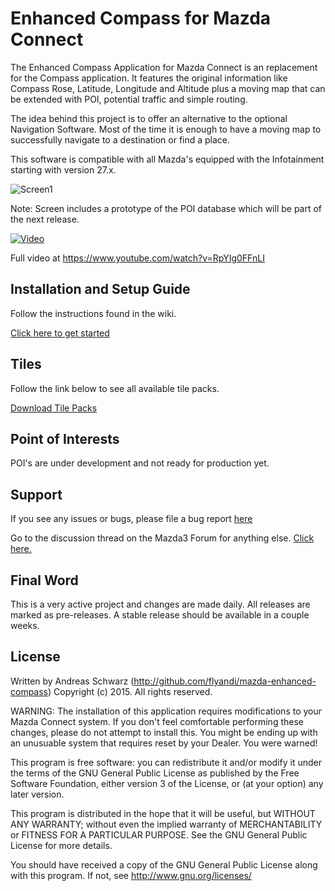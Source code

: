 Enhanced Compass for Mazda Connect
=============

The Enhanced Compass Application for Mazda Connect is an replacement for the Compass application. It features the original information like Compass Rose, Latitude, Longitude and Altitude plus a moving map that can be extended with POI, potential traffic and simple routing.

The idea behind this project is to offer an alternative to the optional Navigation Software. Most of the time it is enough to have a moving map to successfully navigate to a destination or find a place.

This software is compatible with all Mazda's equipped with the Infotainment starting with version 27.x. 

![Screen1](https://github.com/flyandi/mazda-enhanced-compass/blob/master/docs/images/eca-1.jpg)

Note: Screen includes a prototype of the POI database which will be part of the next release.


[![Video](https://github.com/flyandi/mazda-enhanced-compass/blob/master/docs/images/video_eca_gif.gif)](https://www.youtube.com/watch?v=RpYIg0FFnLI)

Full video at 
https://www.youtube.com/watch?v=RpYIg0FFnLI


## Installation and Setup Guide

Follow the instructions found in the wiki. 

[Click here to get started](https://github.com/flyandi/mazda-enhanced-compass/wiki/Setup-and-Installation-Guide)


## Tiles

Follow the link below to see all available tile packs.

[Download Tile Packs](https://github.com/flyandi/mazda-enhanced-compass/wiki/Tiles)


## Point of Interests

POI's are under development and not ready for production yet.


## Support

If you see any issues or bugs, please file a bug report [here](https://github.com/flyandi/mazda-enhanced-compass/issues)

Go to the discussion thread on the Mazda3 Forum for anything else. [Click here.](http://mazda3revolution.com/forums/2014-mazda-3-skyactiv-audio-electronics/100657-enhanced-compass-application-mazda-connect.html)


## Final Word

This is a very active project and changes are made daily. All releases are marked as pre-releases. A stable release should be available in a couple weeks.


## License

Written by Andreas Schwarz (http://github.com/flyandi/mazda-enhanced-compass)
Copyright (c) 2015. All rights reserved.
 
WARNING: The installation of this application requires modifications to your Mazda Connect system.
If you don't feel comfortable performing these changes, please do not attempt to install this. You might
be ending up with an unusuable system that requires reset by your Dealer. You were warned!

This program is free software: you can redistribute it and/or modify it under the terms of the 
GNU General Public License as published by the Free Software Foundation, either version 3 of the
License, or (at your option) any later version.

This program is distributed in the hope that it will be useful, but WITHOUT ANY WARRANTY; without even 
the implied warranty of MERCHANTABILITY or FITNESS FOR A PARTICULAR PURPOSE. See the GNU General Public
License for more details.
 
You should have received a copy of the GNU General Public License along with this program. 
If not, see http://www.gnu.org/licenses/

